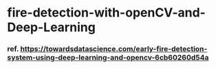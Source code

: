 # fire-detection-with-openCV-and-Deep-Learning

### ref. https://towardsdatascience.com/early-fire-detection-system-using-deep-learning-and-opencv-6cb60260d54a
          
